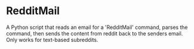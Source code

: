 # RedditMail
A Python script that reads an email for a 'RedditMail' command, parses the command, then sends the content from reddit back to the senders email. Only works for text-based subreddits.
